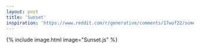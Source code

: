```yaml
---
layout: post
title: 'Sunset'
inspiration: 'https://www.reddit.com/r/generative/comments/17wof22/some_calm_and_boring_backgrounds_for_a/'
---
```


{% include image.html image="Sunset.js" %}
